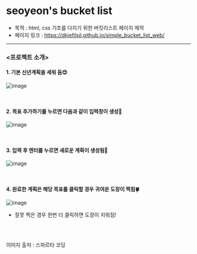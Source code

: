 # seoyeon's bucket list

- 목적 : html, css 기초를 다지기 위한 버킷리스트 페이지 제작
- 페이지 링크 : https://dkjefilsjl.github.io/simple_bucket_list_web/

----------

### <프로젝트 소개>

#### 1. 기본 신년계획을 세워 둠😊

![image](https://user-images.githubusercontent.com/46805289/210408971-6948d0d6-1b29-4b37-889d-603e69943227.png)

<br>

#### 2. 목표 추가하기를 누르면 다음과 같이 입력창이 생성🌟

![image](https://user-images.githubusercontent.com/46805289/210409272-41233545-e088-4e53-8caa-36da2c80ced6.png)

<br>

#### 3. 입력 후 엔터를 누르면 새로운 계획이 생성됨🍻

![image](https://user-images.githubusercontent.com/46805289/210409419-0a0cfd32-600b-4ec8-9897-1638f2d33fc5.png)

<br>

#### 4. 완료한 계획은 해당 목표를 클릭할 경우 귀여운 도장이 찍힘🍀

![image](https://user-images.githubusercontent.com/46805289/210409519-d7514319-72e4-4258-a0f7-4b1e4759543d.png)

  - 잘못 찍은 경우 한번 더 클릭하면 도장이 지워짐!
  

<br>
<br>
 
이미지 출처 : 스파르타 코딩




